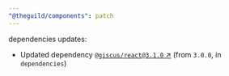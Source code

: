```yaml
---
"@theguild/components": patch
---
```

dependencies updates:
  - Updated dependency [`@giscus/react@3.1.0` ↗︎](https://www.npmjs.com/package/@giscus/react/v/3.1.0) (from `3.0.0`, in `dependencies`)
